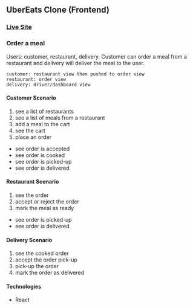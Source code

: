 ## UberEats Clone (Frontend)

### [Live Site](https://nuber-fe-next.vercel.app/)

### Order a meal
Users: customer, restaurant, delivery.
Customer can order a meal from a restaurant and delivery will deliver the meal to the user.
```
customer: restaurant view then pushed to order view
restaurant: order view
delivery: driver/dashboard view
````

#### Customer Scenario
1. see a list of restaurants
2. see a list of meals from a restaurant
3. add a meal to the cart
4. see the cart
5. place an order


* see order is accepted
* see order is cooked
* see order is picked-up
* see order is delivered

#### Restaurant Scenario
1. see the order
2. accept or reject the order
3. mark the meal as ready


* see order is picked-up
* see order is delivered


#### Delivery Scenario
1. see the cooked order
2. accept the order pick-up
3. pick-up the order
4. mark the order as delivered


#### Technologies
* React